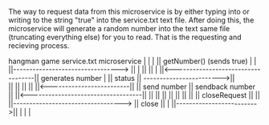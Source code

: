 The way to request data from this microservice is by either typing into or writing to the string "true" into the service.txt text file.
After doing this, the microservice will generate a random number into the text same file (truncating everything else) for you to read. That
is the requesting and recieving process.


hangman game                          service.txt               microservice
      |                                     |                           |
      ||         getNumber()  (sends true)  |                           |
      ||--------------------------------->  ||                          |
      ||                                    ||                          |
      ||<-----------------------------------||      generates number   |
      ||            status                  || ------------------------>||  
      ||                                    ||                          ||
      ||                                    ||<-------------------------||
      ||               send number          ||        sendback number   ||
      ||<-----------------------------------||                          ||
      ||                                    ||                          ||
      ||                                    ||                          ||
      ||              closeRequest          ||                          ||
      ||----------------------------------> ||        close             ||
      |                                     ||------------------------->||
      |                                     |                           |     

